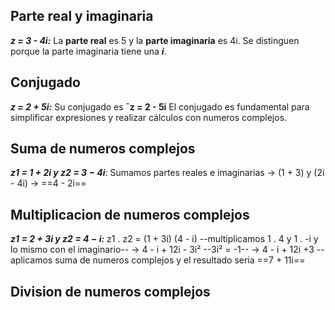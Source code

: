 ## Parte real y imaginaria
***z = 3 - 4i:*** La **parte real** es 5 y la **parte imaginaria** es 4i.
Se distinguen porque la parte imaginaria tiene una ***i***.

## Conjugado
***z = 2 + 5i:*** Su conjugado es **ˉz = 2 - 5i**
El conjugado es fundamental para simplificar expresiones y realizar cálculos con numeros complejos.

## Suma de numeros complejos
***z1 = 1 + 2i y z2 = 3 − 4i***: Sumamos partes reales e imaginarias -> (1 + 3) y (2i - 4i) -> ==4 - 2i==

## Multiplicacion de numeros complejos
***z1 = 2 + 3i y z2 = 4 − i:*** z1 . z2 = (1 + 3i) (4 - i) --multiplicamos 1 . 4 y 1 . -i y lo mismo con el imaginario-- -> 4 - i + 12i - 3i² --3i² = -1-- -> 4 - i + 12i +3 --aplicamos suma de numeros complejos y el resultado seria ==7 + 11i==

## Division de numeros complejos


